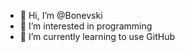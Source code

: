 - 👋 Hi, I’m @Bonevski
- 👀 I’m interested in programming
- 🌱 I’m currently learning to use GitHub


<!---
Bonevski/Bonevski is a ✨ special ✨ repository because its `README.md` (this file) appears on your GitHub profile.
You can click the Preview link to take a look at your changes.
--->

